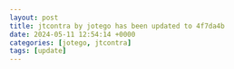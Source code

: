 ```yaml
---
layout: post
title: jtcontra by jotego has been updated to 4f7da4b
date: 2024-05-11 12:54:14 +0000
categories: [jotego, jtcontra]
tags: [update]
---
```


